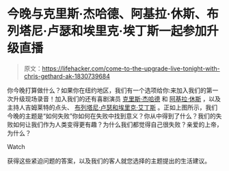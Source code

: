 # 今晚与克里斯·杰哈德、阿基拉·休斯、布列塔尼·卢瑟和埃里克·埃丁斯一起参加升级直播

> 原文：<https://lifehacker.com/come-to-the-upgrade-live-tonight-with-chris-gethard-ak-1830739684>

你今晚打算做什么？如果你在纽约地区，我们有一个选项给你:来加入我们的第一次升级现场录音！加入我们的还有喜剧演员 [克里斯·杰哈德](https://chrisgeth.com/) 和 [阿基拉·休斯](http://itsakilahobviously.com/) ，以及主持人吉姆莱特的点头、 [布列塔尼·卢瑟和埃里克·艾丁斯](https://lifehacker.com/were-the-nod-co-hosts-brittany-and-eric-and-this-is-ho-1827396339#_ga=2.95375068.1105464476.1543415976-1723114163.1524514905) 。正如上图所示，我们今晚的主题是“如何失败”你如何在失败中找到意义？你从中得到了什么？我们的失败如何让我们作为人类变得更有趣？为什么我们都觉得自己很失败？亲爱的上帝，为什么？

Watch

获得这些紧迫问题的答案，以及我们的客人就您选择的主题提出的生活建议。